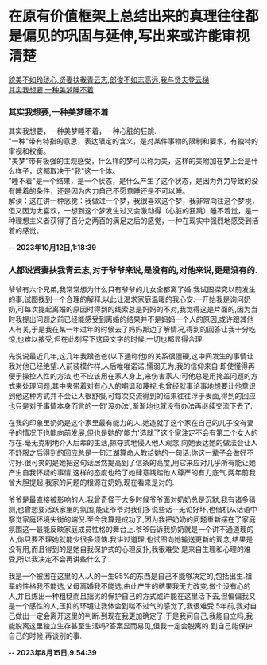 # 在原有价值框架上总结出来的真理往往都是偏见的巩固与延伸,写出来或许能审视清楚

[貌美不如玲珑心,贤妻扶我青云志,郎俊不如志高远,我与贤夫登云梯](#人都说贤妻扶我青云志对于爷爷来说是没有的对他来说更是没有的)  
[其实我想要,一种美梦睡不着](#其实我想要一种美梦睡不着)

### 其实我想要,一种美梦睡不着

其实我想要，一种美梦睡不着，一种心脏的狂跳.  
"一种"带有特指的意思，表达限定的含义，是对某件事物的限制和要求，有独特的审视和权衡。  
"美梦"带有极强的主观感受，什么样的梦可以称为美，这样的美附加在梦上会是什么样子，这都取决于"我"这一个体。  
"睡不着"是一个结果，是一个状态，是什么产生了这个状态，是因为外力导致的没有睡着的条件，还是因为内力自己不愿意睡还是不可以睡。  
解读：这在讲一种感觉：我做过一个梦，我很喜欢这个梦，我非常向往这个梦境，但又因为太喜欢，一想到这个梦发生过又会激动得（心脏的狂跳）睡不着觉，是一种理想主义者获得了百分之两百的满足之后的感觉，一种在现实中强烈地感受到活着的感觉。

**-- 2023年10月12日,1:18:39**

### 人都说贤妻扶我青云志,对于爷爷来说,是没有的,对他来说,更是没有的.


爷爷有六个兄弟,我常常想为什么只有爷爷的儿女全都离了婚,我试图探究以前发生的事,试图找到一个合理的解释,以此让渴求家庭温暖的我心安.一开始我是询问奶奶,可每次提起离婚的原因时得到的线索总是妈妈的不对,我觉得这是片面的,因为当时我提出问题之前已经能感受到离婚的结果并不是妈妈一个人的原因,或许跟其他人有关,于是我在某一年过年的时候去了妈妈那边了解情况,得到的回答让我十分吃惊,也难以接受,但在此刻写下这段文字的时候,一切也都显得合理.


先说说最近几年,这几年我跟爸爸(以下通称他)的关系很僵硬,这中间发生的事情让我对他已经绝望.人前装模作样,人后唯唯诺诺,懦弱无为,我的信仰来自:即使懂得再便于操控人性的方法,也不应该用在家人身上,来伤害家人;可他总是用掩盖问题的方式来处理问题,其中夹带着对有心人的嘲讽和蔑视,也曾经就事论事地想要让他意识到他这种方式并不会让人很舒服,可每次交流得到的结果往往浮于表面,得到的回应也只是对于事情本身而言的一句'没办法',渐渐地也就没有办法再继续交流下去了.


在我的印象里奶奶是这个家里最有能力的人,她造就了这个家在自己的儿子没有妻子的情况下也能向前发展,但也是她的'能力'造就了这个家注定不会有第二个女人的存在.毫无克制地介入后辈的生活,掠夺式地侵入他人观念,向她表达她的做法会让人不舒服之后得到的回应总是一句江湖算命人教给她的一句话:你这一辈子会做好不讨好.很可笑的是她把这句话居然提高到了信条的高度,用它来应对几乎所有能让她产生自我怀疑的事情,这样的态度也给了她肆意践踏他人尊严的有力底气.两年前我曾大胆提起,我家的问题的根源在奶奶,现在看来是对的.


爷爷是最直接被影响的人.我曾奇怪于大多时候爷爷面对奶奶总是沉默,我有诸多猜测,也曾想要活跃家里的氛围,能让爷爷对我们多说些话--无论好坏,也借机从话语中察觉家庭环境失衡的端倪.至今我算是成功了,因为我把奶奶的问题重新摆在了家庭氛围这一最能反映家庭成员性格的舞台上.爷爷告诉我奶奶就是一个讲不通道理的人,你只要不理她就能少很多烦恼.我讲过道理,也试图向她输送更新的观念,结果是没有用,而且得到的是她自我保护式的心理反扑,我很难受,是来自生理和心理的难受,所以我决定不会再讲些什么了.


我是一个被困在这里的人.人的一生95%的东西是自己不能够决定的,包括出生.祖辈的性格我不能选,父母离婚我不能选,由此产生的结果我无力改变.做个没有心的人,并且炼出一种粗糙而且拙劣的保护自己的方式或许能在这里活下去,但偏偏我又是一个感性的人,压抑的环境让我体会到喘不过气的感觉了,我很难受.5年前,我对自己做出一定会离开这里的判断.到现在我更加确定了.于是我问自己,我能自立吗,我能脱离这里独立生存甚至生活吗?答案显而易见,但我一定会脱离的.到自己能保护自己的时候,再谈别的事.

**-- 2023年8月15日,9:54:39**

